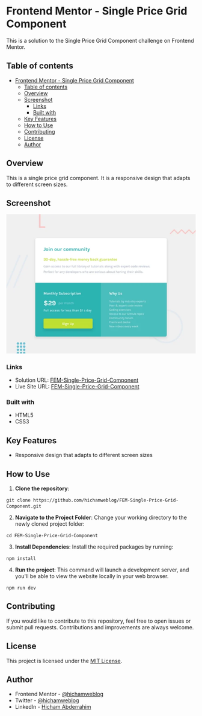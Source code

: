 # Frontend Mentor - Single Price Grid Component

This is a solution to the Single Price Grid Component challenge on Frontend Mentor.

## Table of contents

- [Frontend Mentor - Single Price Grid Component](#frontend-mentor---single-price-grid-component)
  - [Table of contents](#table-of-contents)
  - [Overview](#overview)
  - [Screenshot](#screenshot)
    - [Links](#links)
    - [Built with](#built-with)
  - [Key Features](#key-features)
  - [How to Use](#how-to-use)
  - [Contributing](#contributing)
  - [License](#license)
  - [Author](#author)

## Overview

This is a single price grid component. It is a responsive design that adapts to different screen sizes.

## Screenshot

![Screenshot](/public/screenshot.png)

### Links

- Solution URL: [FEM-Single-Price-Grid-Component](https://www.frontendmentor.io/solutions/single-price-grid-component-McrAndq8dJ)
- Live Site URL: [FEM-Single-Price-Grid-Component](https://dz-single-price-grid-component.netlify.app/)

### Built with

- HTML5
- CSS3

## Key Features

- Responsive design that adapts to different screen sizes

## How to Use

1. **Clone the repository**:

```git
git clone https://github.com/hichamweblog/FEM-Single-Price-Grid-Component.git
```
2. **Navigate to the Project Folder**:
Change your working directory to the newly cloned project folder:

```git
cd FEM-Single-Price-Grid-Component
```

3. **Install Dependencies**:
Install the required packages by running:

```git
npm install
```
4. **Run the project**:
This command will launch a development server, and you'll be able to view the website locally in your web browser.

```git
npm run dev
```

## Contributing

If you would like to contribute to this repository, feel free to open issues or submit pull requests. Contributions and improvements are always welcome.

## License

This project is licensed under the [MIT License](./LICENSE).

## Author

- Frontend Mentor - [@hichamweblog](https://www.frontendmentor.io/profile/hichamweblog)
- Twitter - [@hichamweblog](https://www.twitter.com/hichamweblog)
- LinkedIn - [Hicham Abderrahim](https://www.linkedin.com/in/hichamweblog)